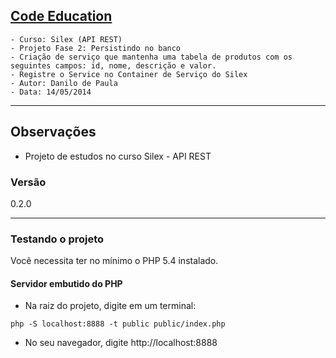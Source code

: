 [Code Education](http://sites.code.education/home-code/)
----
    - Curso: Silex (API REST)
    - Projeto Fase 2: Persistindo no banco
    - Criação de serviço que mantenha uma tabela de produtos com os seguintes campos: id, nome, descrição e valor.
    - Registre o Service no Container de Serviço do Silex
    - Autor: Danilo de Paula
    - Data: 14/05/2014
----
Observações
----
- Projeto de estudos no curso Silex - API REST


### Versão

0.2.0

----
### Testando o projeto

Você necessita ter no mínimo o PHP 5.4 instalado.


#### Servidor embutido do PHP
- Na raiz do projeto, digite em um terminal:
```
php -S localhost:8888 -t public public/index.php
```
- No seu navegador, digite http://localhost:8888


